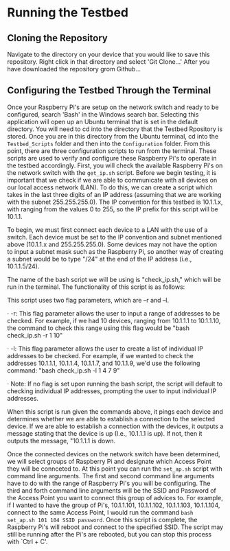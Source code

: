 # Running the Testbed 
## Cloning the Repository
Navigate to the directory on your device that you would like to save this repository. Right click in that directory and select 'Git Clone...' 
After you have downloaded the repository grom Github...
## Configuring the Testbed Through the Terminal 
Once your Raspberry Pi's are setup on the network switch and ready to be configured, search 'Bash' in the Windows search bar. Selecting this application will open up an Ubuntu terminal that is set in the default directory. You will need to cd into the directory that the Testbed Rpository is stored. Once you are in this directory from the Ubuntu terminal, cd into the `Testbed_Scripts` folder and then into the `Configuration` folder. From this point, there are three configuration scripts to run from the terminal. These scripts are used to verify and configure these Raspberry Pi's to operate in the testbed accordingly. First, you will check the available Raspberry Pi's on the network switch with the `get_ip.sh` script. 
Before we begin testing, it is important that we check if we are able to communicate with all devices on our local access network (LAN). To do this, we can create a script which takes in the last three digits of an IP address (assuming that we are working with the subnet 255.255.255.0). The IP convention for this testbed is 10.1.1.x, with ranging from the values 0 to 255, so the IP prefix for this script will be 10.1.1.

To begin, we must first connect each device to a LAN with the use of a switch. Each device must be set to the IP convention and subnet mentioned above (10.1.1.x and 255.255.255.0). Some devices may not have the option to input a subnet mask such as the Raspberry Pi, so another way of creating a subnet would be to type "/24" at the end of the IP address (i.e., 10.1.1.5/24).

The name of the bash script we will be using is "check_ip.sh," which will be run in the terminal. The functionality of this script is as follows:

This script uses two flag parameters, which are –r and –l.

· -r: This flag parameter allows the user to input a range of addresses to be checked. For example, if we had 10 devices, ranging from 10.1.1.1 to 10.1.1.10, the command to check this range using this flag would be "bash check_ip.sh -r 1 10"

· -l: This flag parameter allows the user to create a list of individual IP addresses to be checked. For example, if we wanted to check the addresses 10.1.1.1, 10.1.1.4, 10.1.1.7, and 10.1.1.9, we'd use the following command: "bash check_ip.sh -l 1 4 7 9"

· Note: If no flag is set upon running the bash script, the script will default to checking individual IP addresses, prompting the user to input individual IP addresses.

When this script is run given the commands above, it pings each device and determines whether we are able to establish a connection to the selected device. If we are able to establish a connection with the devices, it outputs a message stating that the device is up (I.e., 10.1.1.1 is up). If not, then it outputs the message, "10.1.1.1 is down.


Once the connected devices on the network switch have been determined, we will select groups of Raspberry Pi and designate which Access Point they will be connceted to. At this point you can run the `set_ap.sh` script with command line arguments. The first and second command line arguments have to do with the range of Raspberry Pi's you will be configuring. The third and forth command line arguments will be the SSID and Password of the Access Point you want to connect this group of advices to. For example, if I wanted to have the group of Pi's, 10.1.1.101, 10.1.1.102, 10.1.1.103, 10.1.1.104, connect to the same Access Point, I would run the command `bash set_ap.sh 101 104 SSID password`. Once this script is complete, the Raspberry Pi's will reboot and connect to the specified SSID. The script may still be running after the Pi's are rebooted, but you can stop this process with `Ctrl + C'. 
